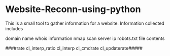 # Website-Reconn-using-python

This is a small tool to gather information for a website. Information collected includes
   
   domain name
   whois information
   nmap scan
   server ip
   robots.txt file contents
   
####rate cl_interp_ratio cl_interp cl_cmdrate cl_updaterate#####
